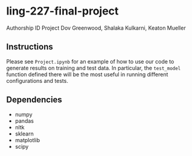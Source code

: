 # ling-227-final-project

Authorship ID Project
Dov Greenwood, Shalaka Kulkarni, Keaton Mueller

## Instructions

Please see `Project.ipynb` for an example of how to use our code to generate results on training and test data. In particular, the `test_model` function defined there will be the most useful in running different configurations and tests.

## Dependencies

- numpy
- pandas
- nltk
- sklearn
- matplotlib
- scipy
